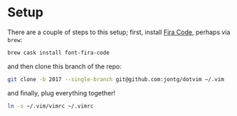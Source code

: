 Setup
=====

There are a couple of steps to this setup; first, install [Fira Code](https://github.com/tonsky/FiraCode), perhaps
via `brew`:
```bash
brew cask install font-fira-code
```
and then clone this branch of the repo:
```bash
git clone -b 2017 --single-branch git@github.com:jontg/dotvim ~/.vim
```
and finally, plug everything together!
```bash
ln -s ~/.vim/vimrc ~/.vimrc
```
